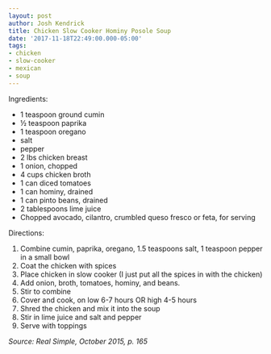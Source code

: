 ```yaml
---
layout: post
author: Josh Kendrick
title: Chicken Slow Cooker Hominy Posole Soup
date: '2017-11-18T22:49:00.000-05:00'
tags:
- chicken
- slow-cooker
- mexican
- soup
---
```


Ingredients:
* 1 teaspoon ground cumin
* ½ teaspoon paprika
* 1 teaspoon oregano
* salt
* pepper
* 2 lbs chicken breast
* 1 onion, chopped
* 4 cups chicken broth
* 1 can diced tomatoes
* 1 can hominy, drained
* 1 can pinto beans, drained
* 2 tablespoons lime juice
* Chopped avocado, cilantro, crumbled queso fresco or feta, for serving

Directions:
1. Combine cumin, paprika, oregano, 1.5 teaspoons salt, 1 teaspoon pepper in a small bowl
2. Coat the chicken with spices
3. Place chicken in slow cooker (I just put all the spices in with the chicken)
4. Add onion, broth, tomatoes, hominy, and beans.
5. Stir to combine
6. Cover and cook, on low 6-7 hours OR high 4-5 hours
7. Shred the chicken and mix it into the soup
8. Stir in lime juice and salt and pepper
9. Serve with toppings

*Source: Real Simple, October 2015, p. 165*